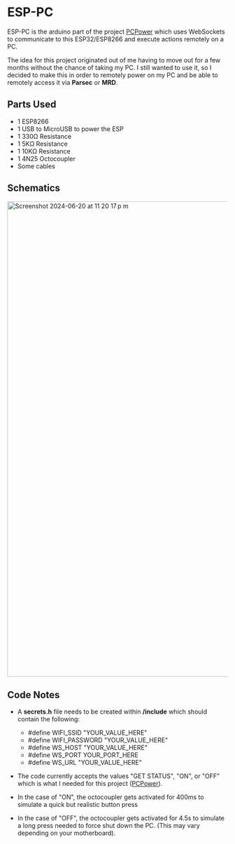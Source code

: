 # ESP-PC
ESP-PC is the arduino part of the project [PCPower](https://github.com/Diegogtz03/PCPower) which uses WebSockets to communicate to this ESP32/ESP8266 and execute actions remotely on a PC.

The idea for this project originated out of me having to move out for a few months without the chance of taking my PC. I still wanted to use it, so I decided to make this in order to remotely 
power on my PC and be able to remotely access it via **Parsec** or **MRD**.

## Parts Used
- 1 ESP8266
- 1 USB to MicroUSB to power the ESP
- 1 330Ω Resistance
- 1 5KΩ Resistance
- 1 10KΩ Resistance
- 1 4N25 Octocoupler
- Some cables

## Schematics
<img width="1085" alt="Screenshot 2024-06-20 at 11 20 17 p m" src="https://github.com/Diegogtz03/ESP-PC/assets/65473367/4783a24b-e51c-45a6-aca4-1258c1375205">

## Code Notes
- A **secrets.h** file needs to be created within **/include** which should contain the following:
  - #define WIFI_SSID "YOUR_VALUE_HERE"
  - #define WIFI_PASSWORD "YOUR_VALUE_HERE"
  - #define WS_HOST "YOUR_VALUE_HERE"
  - #define WS_PORT YOUR_PORT_HERE
  - #define WS_URL "YOUR_VALUE_HERE"

- The code currently accepts the values "GET STATUS", "ON", or "OFF" which is what I needed for this project ([PCPower](https://github.com/Diegogtz03/PCPower)).
- In the case of "ON", the octocoupler gets activated for 400ms to simulate a quick but realistic button press
- In the case of "OFF", the octocoupler gets activated for 4.5s to simulate a long press needed to force shut down the PC. (This may vary depending on your motherboard).
